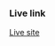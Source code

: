 ### Live link
[Live site](https://first-react-qbnid83op-shantow-67.vercel.app/?vercelToolbarCode=RDrRfDZCnGq-hQ_)
